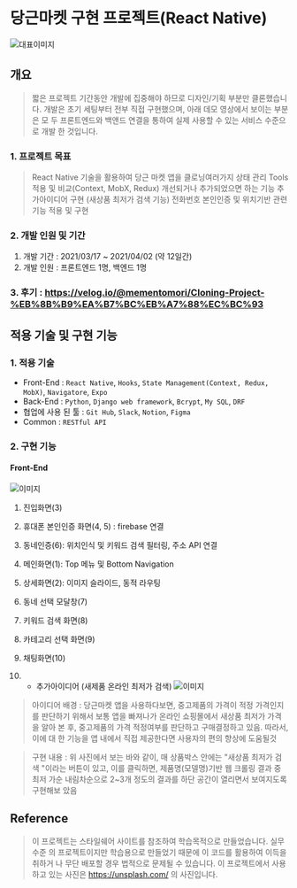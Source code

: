 # 당근마켓 구현 프로젝트(React Native)

![대표이미지](https://media.vlpt.us/images/mementomori/post/64932843-5014-4267-9319-1ca4728c9b32/1.gif)

## 개요

> 짧은 프로젝트 기간동안 개발에 집중해야 하므로 디자인/기획 부분만 클론했습니다.
> 개발은 초기 세팅부터 전부 직접 구현했으며, 아래 데모 영상에서 보이는 부분은 모
> 두 프론트엔드와 백앤드 연결을 통하여 실제 사용할 수 있는 서비스 수준으로 개발
> 한 것입니다.

### 1. 프로젝트 목표

> React Native 기술을 활용하여 당근 마켓 앱을 클로닝여러가지 상태 관리 Tools적용
> 및 비교(Context, MobX, Redux) 개선되거나 추가되었으면 하는 기능 추가아이디어
> 구현 (새상품 최저가 검색 기능) 전화번호 본인인증 및 위치기반 관련 기능 적용 및
> 구현

### 2. 개발 인원 및 기간

1. 개발 기간 : 2021/03/17 ~ 2021/04/02 (약 12일간)
2. 개발 인원 : 프론트엔드 1명, 백엔드 1명

### 3. 후기 : https://velog.io/@mementomori/Cloning-Project-%EB%8B%B9%EA%B7%BC%EB%A7%88%EC%BC%93

## 적용 기술 및 구현 기능

### 1. 적용 기술

- Front-End : `React Native`, `Hooks`, `State Management(Context, Redux, MobX)`,
  `Navigatore`, `Expo`
- Back-End : `Python`, `Django web framework`, `Bcrypt`, `My SQL`, `DRF`
- 협업에 사용 된 툴 : `Git Hub`, `Slack`, `Notion`, `Figma`
- Common : `RESTful API`

### 2. 구현 기능

#### Front-End

![이미지](https://media.vlpt.us/images/mementomori/post/aec407ae-36d1-43be-87f9-444015a259ea/%E1%84%89%E1%85%B3%E1%84%8F%E1%85%B3%E1%84%85%E1%85%B5%E1%86%AB%E1%84%89%E1%85%A3%E1%86%BA%202021-04-02%20%E1%84%8B%E1%85%A9%E1%84%8C%E1%85%A5%E1%86%AB%209.41.22.png)

1. 진입화면(3)

2. 휴대폰 본인인증 화면(4, 5) : firebase 연결

3. 동네인증(6): 위치인식 및 키워드 검색 필터링, 주소 API 연결

4. 메인화면(1): Top 메뉴 및 Bottom Navigation

5. 상세화면(2): 이미지 슬라이드, 동적 라우팅

6. 동네 선택 모달창(7)

7. 키워드 검색 화면(8)

8. 카테고리 선택 화면(9)

9. 채팅화면(10)

10. - 추가아이디어 (새제품 온라인 최저가 검색)
      ![이미지](https://media.vlpt.us/images/mementomori/post/d75dc465-e78d-4f8b-aeea-a16e4c20614f/Simulator%20Screen%20Shot%20-%20iPhone%2011%20Pro%20-%202021-04-02%20at%2009.54.36-side.png)

> 아이디어 배경 : 당근마켓 앱을 사용하다보면, 중고제품의 가격이 적정 가격인지를
> 판단하기 위해서 보통 앱을 빠져나가 온라인 쇼핑몰에서 새상품 최저가 가격을 알아
> 본 후, 중고제품의 가격 적정여부를 판단하고 구매결정하고 있음. 따라서, 이에 대
> 한 기능을 앱 내에서 직접 제공한다면 사용자의 편의 향상에 도움될것

> 구현 내용 : 위 사진에서 보는 바와 같이, 매 상품박스 안에는 "새상품 최저가 검색
> "이라는 버튼이 있고, 이를 클릭하면, 제품명(모델명)기반 웹 크롤링 결과 중 최저
> 가순 내림차순으로 2~3개 정도의 결과를 하단 공간이 열리면서 보여지도록 구현해보
> 았음

## Reference

> 이 프로젝트는 스타일쉐어 사이트를 참조하여 학습목적으로 만들었습니다. 실무수준
> 의 프로젝트이지만 학습용으로 만들었기 때문에 이 코드를 활용하여 이득을 취하거
> 나 무단 배포할 경우 법적으로 문제될 수 있습니다. 이 프로젝트에서 사용하고 있는
> 사진은 https://unsplash.com/ 의 사진입니다.
